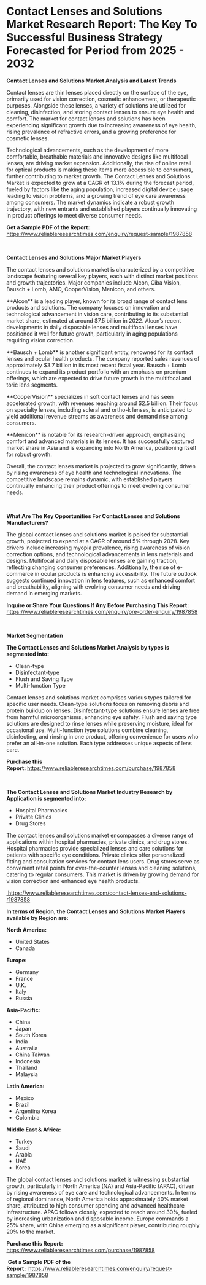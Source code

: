 <p><h1>Contact Lenses and Solutions Market Research Report: The Key To Successful Business Strategy Forecasted for Period from 2025 - 2032</h1></p><p><strong>Contact Lenses and Solutions Market Analysis and Latest Trends</strong></p>
<p><p>Contact lenses are thin lenses placed directly on the surface of the eye, primarily used for vision correction, cosmetic enhancement, or therapeutic purposes. Alongside these lenses, a variety of solutions are utilized for cleaning, disinfection, and storing contact lenses to ensure eye health and comfort. The market for contact lenses and solutions has been experiencing significant growth due to increasing awareness of eye health, rising prevalence of refractive errors, and a growing preference for cosmetic lenses.</p><p>Technological advancements, such as the development of more comfortable, breathable materials and innovative designs like multifocal lenses, are driving market expansion. Additionally, the rise of online retail for optical products is making these items more accessible to consumers, further contributing to market growth. The Contact Lenses and Solutions Market is expected to grow at a CAGR of 13.1% during the forecast period, fueled by factors like the aging population, increased digital device usage leading to vision problems, and a growing trend of eye care awareness among consumers. The market dynamics indicate a robust growth trajectory, with new entrants and established players continually innovating in product offerings to meet diverse consumer needs.</p></p>
<p><strong>Get a Sample PDF of the Report:&nbsp;</strong> <a href="https://www.reliableresearchtimes.com/enquiry/request-sample/1987858?utm_campaign=2263&utm_medium=2&utm_source=Github&utm_content=ia&utm_term=16042025&utm_id=contact-lenses-and-solutions">https://www.reliableresearchtimes.com/enquiry/request-sample/1987858</a></p>
<p>&nbsp;</p>
<p><strong>Contact Lenses and Solutions Major Market Players</strong></p>
<p><p>The contact lenses and solutions market is characterized by a competitive landscape featuring several key players, each with distinct market positions and growth trajectories. Major companies include Alcon, Ciba Vision, Bausch + Lomb, AMO, CooperVision, Menicon, and others.</p><p>**Alcon** is a leading player, known for its broad range of contact lens products and solutions. The company focuses on innovation and technological advancement in vision care, contributing to its substantial market share, estimated at around $7.5 billion in 2022. Alcon’s recent developments in daily disposable lenses and multifocal lenses have positioned it well for future growth, particularly in aging populations requiring vision correction.</p><p>**Bausch + Lomb** is another significant entity, renowned for its contact lenses and ocular health products. The company reported sales revenues of approximately $3.7 billion in its most recent fiscal year. Bausch + Lomb continues to expand its product portfolio with an emphasis on premium offerings, which are expected to drive future growth in the multifocal and toric lens segments.</p><p>**CooperVision** specializes in soft contact lenses and has seen accelerated growth, with revenues reaching around $2.5 billion. Their focus on specialty lenses, including scleral and ortho-k lenses, is anticipated to yield additional revenue streams as awareness and demand rise among consumers.</p><p>**Menicon** is notable for its research-driven approach, emphasizing comfort and advanced materials in its lenses. It has successfully captured market share in Asia and is expanding into North America, positioning itself for robust growth.</p><p>Overall, the contact lenses market is projected to grow significantly, driven by rising awareness of eye health and technological innovations. The competitive landscape remains dynamic, with established players continually enhancing their product offerings to meet evolving consumer needs.</p></p>
<p>&nbsp;</p>
<p><strong>What Are The Key Opportunities For Contact Lenses and Solutions Manufacturers?</strong></p>
<p><p>The global contact lenses and solutions market is poised for substantial growth, projected to expand at a CAGR of around 5% through 2028. Key drivers include increasing myopia prevalence, rising awareness of vision correction options, and technological advancements in lens materials and designs. Multifocal and daily disposable lenses are gaining traction, reflecting changing consumer preferences. Additionally, the rise of e-commerce in ocular products is enhancing accessibility. The future outlook suggests continued innovation in lens features, such as enhanced comfort and breathability, aligning with evolving consumer needs and driving demand in emerging markets.</p></p>
<p><strong>Inquire or Share Your Questions If Any Before Purchasing This Report:</strong> <a href="https://www.reliableresearchtimes.com/enquiry/pre-order-enquiry/1987858?utm_campaign=2263&utm_medium=2&utm_source=Github&utm_content=ia&utm_term=16042025&utm_id=contact-lenses-and-solutions">https://www.reliableresearchtimes.com/enquiry/pre-order-enquiry/1987858</a></p>
<p>&nbsp;</p>
<p><strong>Market Segmentation</strong></p>
<p><strong>The Contact Lenses and Solutions Market Analysis by types is segmented into:</strong></p>
<p><ul><li>Clean-type</li><li>Disinfectant-type</li><li>Flush and Saving Type</li><li>Multi-function Type</li></ul></p>
<p><p>Contact lenses and solutions market comprises various types tailored for specific user needs. Clean-type solutions focus on removing debris and protein buildup on lenses. Disinfectant-type solutions ensure lenses are free from harmful microorganisms, enhancing eye safety. Flush and saving type solutions are designed to rinse lenses while preserving moisture, ideal for occasional use. Multi-function type solutions combine cleaning, disinfecting, and rinsing in one product, offering convenience for users who prefer an all-in-one solution. Each type addresses unique aspects of lens care.</p></p>
<p><strong>Purchase this Report:&nbsp;</strong><a href="https://www.reliableresearchtimes.com/purchase/1987858?utm_campaign=2263&utm_medium=2&utm_source=Github&utm_content=ia&utm_term=16042025&utm_id=contact-lenses-and-solutions">https://www.reliableresearchtimes.com/purchase/1987858</a></p>
<p>&nbsp;</p>
<p><strong>The Contact Lenses and Solutions Market Industry Research by Application is segmented into:</strong></p>
<p><ul><li>Hospital Pharmacies</li><li>Private Clinics</li><li>Drug Stores</li></ul></p>
<p><p>The contact lenses and solutions market encompasses a diverse range of applications within hospital pharmacies, private clinics, and drug stores. Hospital pharmacies provide specialized lenses and care solutions for patients with specific eye conditions. Private clinics offer personalized fitting and consultation services for contact lens users. Drug stores serve as convenient retail points for over-the-counter lenses and cleaning solutions, catering to regular consumers. This market is driven by growing demand for vision correction and enhanced eye health products.</p></p>
<p><a href="https://www.reliableresearchtimes.com/contact-lenses-and-solutions-r1987858?utm_campaign=2263&utm_medium=2&utm_source=Github&utm_content=ia&utm_term=16042025&utm_id=contact-lenses-and-solutions">&nbsp;https://www.reliableresearchtimes.com/contact-lenses-and-solutions-r1987858</a></p>
<p><strong>In terms of Region, the Contact Lenses and Solutions Market Players available by Region are:</strong></p>
<p>
    <p> <strong> North America: </strong>
        <ul>
            <li>United States</li>
            <li>Canada</li>
        </ul>
        </p> 
    <p> <strong> Europe: </strong>
        <ul>
            <li>Germany</li>
            <li>France</li>
            <li>U.K.</li>
            <li>Italy</li>
            <li>Russia</li>
        </ul>
        </p> 
    <p> <strong> Asia-Pacific: </strong>
        <ul>
            <li>China</li>
            <li>Japan</li>
            <li>South Korea</li>
            <li>India</li>
            <li>Australia</li>
            <li>China Taiwan</li>
            <li>Indonesia</li>
            <li>Thailand</li>
            <li>Malaysia</li>
        </ul>
        </p> 
    <p> <strong> Latin America: </strong>
        <ul>
            <li>Mexico</li>
            <li>Brazil</li>
            <li>Argentina Korea</li>
            <li>Colombia</li>
        </ul>
        </p> 
    <p> <strong> Middle East & Africa: </strong>
        <ul>
            <li>Turkey</li>
            <li>Saudi</li>
            <li>Arabia</li>
            <li>UAE</li>
            <li>Korea</li>
        </ul>
    </p>
    </p>
<p><p>The global contact lenses and solutions market is witnessing substantial growth, particularly in North America (NA) and Asia-Pacific (APAC), driven by rising awareness of eye care and technological advancements. In terms of regional dominance, North America holds approximately 40% market share, attributed to high consumer spending and advanced healthcare infrastructure. APAC follows closely, expected to reach around 30%, fueled by increasing urbanization and disposable income. Europe commands a 25% share, with China emerging as a significant player, contributing roughly 20% to the market.</p></p>
<p><strong>Purchase this Report: </strong><a href="https://www.reliableresearchtimes.com/purchase/1987858?utm_campaign=2263&utm_medium=2&utm_source=Github&utm_content=ia&utm_term=16042025&utm_id=contact-lenses-and-solutions">https://www.reliableresearchtimes.com/purchase/1987858</a></p>
<p>&nbsp;<strong>Get a Sample PDF of the Report:&nbsp;&nbsp;</strong><a href="https://www.reliableresearchtimes.com/enquiry/request-sample/1987858?utm_campaign=2263&utm_medium=2&utm_source=Github&utm_content=ia&utm_term=16042025&utm_id=contact-lenses-and-solutions">https://www.reliableresearchtimes.com/enquiry/request-sample/1987858</a></p>
<p><strong></strong></p>
<p><p></p><p></p><p></p></p>
